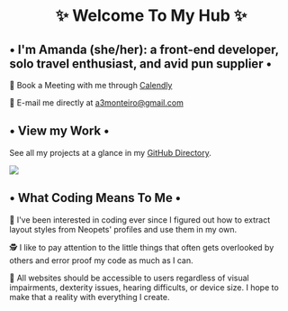 <h1 align="center"> ✨ Welcome To My Hub ✨</h1>

## • I'm Amanda (she/her): a front-end developer, solo travel enthusiast, and avid pun supplier •

📅 Book a Meeting with me through [Calendly](https://calendly.com/a3monteiro/30min)

💌 E-mail me directly at [a3monteiro@gmail.com](mailto:a3monteiro@gmail.com)


## • View my Work •

See all my projects at a glance in my [GitHub Directory](armontei.github.io).

<img src="./GitHubDirectory.gif">


## • What Coding Means To Me •

🐒 I've been interested in coding ever since I figured out how to extract layout styles from Neopets' profiles and use them in my own.

🕵️ I like to pay attention to the little things that often gets overlooked by others and error proof my code as much as I can. 

🤝 All websites should be accessible to users regardless of visual impairments, dexterity issues, hearing difficults, or device size. I hope to make that a reality with everything I create.

